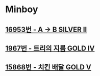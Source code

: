 # Minboy
## [16953번 - A -> B SILVER II](https://www.acmicpc.net/problem/16953)
## [1967번 - 트리의 지름 GOLD IV](https://www.acmicpc.net/problem/1967)
## [15868번 - 치킨 배달 GOLD V](https://www.acmicpc.net/problem/15868)